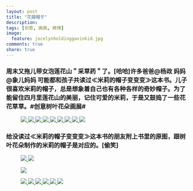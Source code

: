 ```yaml
---
layout: post
title: "花瓣帽子"
description: 
tags: [创意, 画画, 微博]
image:
  feature: jocelynholdinggavinkid.jpg
comments: true
share: true
---
```


### 周末又拖儿带女泡莲花山＂采草药＂了。[哈哈]许多爸爸@杨政 妈妈@象儿妈妈 可能都和孩子共读过≪米莉的帽子变变变≫这本书。儿子很喜欢米莉的帽子，总是想象着自己也有各种各样的奇妙帽子。为了能留住四月里莲花山的美丽，记住可爱的米莉，于是又鼓捣了一些花花草草。#创意树叶花朵画展# ###


<figure class="third">
  <a href="http://i.imgur.com/GRrseYt.jpg">
  <img src="http://i.imgur.com/GRrseYt.jpg">
  </a>
  <a href="http://i.imgur.com/jxvAF48.jpg">
  <img src="http://i.imgur.com/jxvAF48.jpg">
  </a>
  <a href="http://i.imgur.com/qd5kefs.jpg">
  <img src="http://i.imgur.com/qd5kefs.jpg">
  </a>
  <a href="http://i.imgur.com/70FHAv6.jpg">
  <img src="http://i.imgur.com/70FHAv6.jpg">
  </a>
  <a href="http://i.imgur.com/bnzgbfi.jpg">
  <img src="http://i.imgur.com/bnzgbfi.jpg">
  </a>
  <a href="http://i.imgur.com/xZ0F2TC.jpg">
  <img src="http://i.imgur.com/xZ0F2TC.jpg">
  </a>
  <a href="http://i.imgur.com/3XXKw46.jpg">
  <img src="http://i.imgur.com/3XXKw46.jpg">
  </a>
  <a href="http://i.imgur.com/QKw7Mmd.jpg">
  <img src="http://i.imgur.com/QKw7Mmd.jpg">
  </a>
  <a href="http://i.imgur.com/tKIlyhM.jpg">
  <img src="http://i.imgur.com/tKIlyhM.jpg">
  </a>
</figure>

### 给没读过≪米莉的帽子变变变≫这本书的朋友附上书里的原图，跟树叶花朵制作的米莉的帽子是对应的。[偷笑] ###

<figure class="half">
  <a href="http://i.imgur.com/J5IkmR6.jpg">
  <img src="http://i.imgur.com/J5IkmR6.jpg">
  </a>
  <a href="http://i.imgur.com/Iz1YcAm.jpg">
  <img src="http://i.imgur.com/Iz1YcAm.jpg">
  </a>
</figure>

<figure>
  <a href="http://i.imgur.com/j54eAGM.jpg">
  <img src="http://i.imgur.com/j54eAGM.jpg">
  </a>
</figure>

<figure class="third">
  <a href="http://i.imgur.com/xPzUmU4.jpg">
  <img src="http://i.imgur.com/xPzUmU4.jpg">
  </a>
  <a href="http://i.imgur.com/cCz455p.jpg">
  <img src="http://i.imgur.com/cCz455p.jpg">
  </a>
  <a href="http://i.imgur.com/k3JqrDe.jpg">
  <img src="http://i.imgur.com/k3JqrDe.jpg">
  </a>
  <a href="http://i.imgur.com/xdScbsy.jpg">
  <img src="http://i.imgur.com/xdScbsy.jpg">
  </a>
  <a href="http://i.imgur.com/NKfkL2o.jpg">
  <img src="http://i.imgur.com/NKfkL2o.jpg">
  </a>
  <a href="http://i.imgur.com/Z2dB3Py.jpg">
  <img src="http://i.imgur.com/Z2dB3Py.jpg">
  </a>
</figure>
